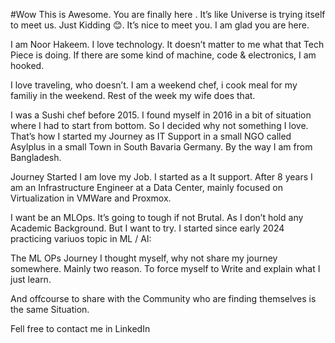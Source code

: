 #Wow
This is Awesome. You are finally here . It’s like Universe is trying itself to meet us. Just Kidding 😊. It’s nice to meet you. I am glad you are here.

I am Noor Hakeem. I love technology. It doesn’t matter to me what that Tech Piece is doing. If there are some kind of machine, code & electronics, I am hooked.

I love traveling, who doesn’t. I am a weekend chef, i cook meal for my familiy in the weekend. Rest of the week my wife does that.

I was a Sushi chef before 2015. I found myself in 2016 in a bit of situation where I had to start from bottom. So I decided why not something I love. That’s how I started my Journey as IT Support in a small NGO called Asylplus in a small Town in South Bavaria Germany. By the way I am from Bangladesh.

Journey Started
I am love my Job. I started as a It support. After 8 years I am an Infrastructure Engineer at a Data Center, mainly focused on Virtualization in VMWare and Proxmox.

I want be an MLOps. It’s going to tough if not Brutal. As I don’t hold any Academic Background. But I want to try. I started since early 2024 practicing variuos topic in ML / AI:

The ML OPs Journey
I thought myself, why not share my journey somewhere. Mainly two reason. To force myself to Write and explain what I just learn.

And offcourse to share with the Community who are finding themselves is the same Situation.

Fell free to contact me in LinkedIn
